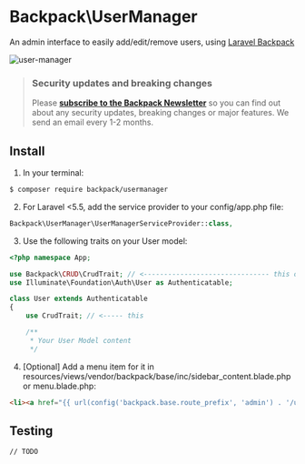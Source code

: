 # Backpack\UserManager

An admin interface to easily add/edit/remove users, using [Laravel Backpack](https://laravelbackpack.com)

![user-manager](https://user-images.githubusercontent.com/4065733/40717133-e8b5701e-63d0-11e8-9f1d-540500161f64.png)

> ### Security updates and breaking changes
> Please **[subscribe to the Backpack Newsletter](http://backpackforlaravel.com/newsletter)** so you can find out about any security updates, breaking changes or major features. We send an email every 1-2 months.


## Install

1) In your terminal:

``` bash
$ composer require backpack/usermanager
```

2) For Laravel <5.5, add the service provider to your config/app.php file:
```php
Backpack\UserManager\UserManagerServiceProvider::class,
```

3) Use the following traits on your User model:
```php
<?php namespace App;

use Backpack\CRUD\CrudTrait; // <------------------------------- this one
use Illuminate\Foundation\Auth\User as Authenticatable; 

class User extends Authenticatable
{
    use CrudTrait; // <----- this    

    /**
     * Your User Model content
     */
```

4) [Optional] Add a menu item for it in resources/views/vendor/backpack/base/inc/sidebar_content.blade.php or menu.blade.php:

```html
<li><a href="{{ url(config('backpack.base.route_prefix', 'admin') . '/user') }}"><i class="fa fa-user"></i> <span>Users</span></a></li>
```

## Testing

``` bash
// TODO
```

